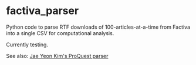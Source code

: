 # factiva_parser
Python code to parse RTF downloads of 100-articles-at-a-time from Factiva into a single CSV for computational analysis.

Currently testing.

See also: [Jae Yeon Kim's ProQuest parser](https://github.com/jaeyk/proquest_parser)
